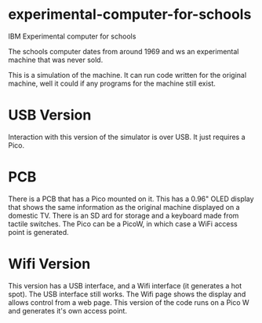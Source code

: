 # experimental-computer-for-schools
IBM Experimental computer for schools

The schools computer dates from around 1969 and ws an experimental machine that was never sold.

This is a simulation of the machine. It can run code written for the original machine, well it
could if any programs for the machine still exist.

<h1>USB Version</h1>
Interaction with this version of the simulator is over USB. It just requires a Pico.

<h1>PCB</h1>
There is a PCB that has a Pico mounted on it. This has a 0.96" OLED display that shows the same information 
as the original machine displayed on a domestic TV. There is an SD ard for storage and a keyboard made from tactile 
switches. The Pico can be a PicoW, in which case a WiFi access point is generated.

<h1>Wifi Version</h1>
This version has a USB interface, and a Wifi interface (it generates a hot spot). The USB interface still works. The Wifi page shows the display and allows control from a web page. This version of the code runs on a Pico W and generates it's own access point.

